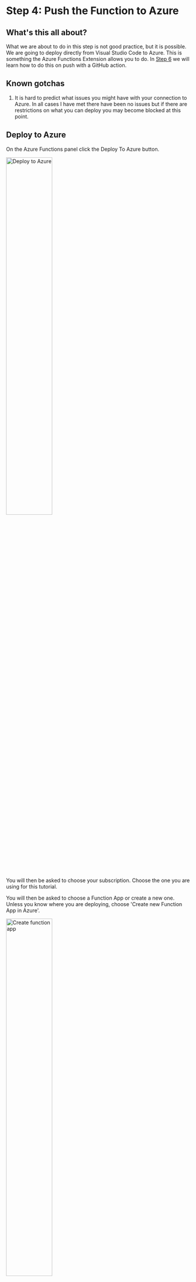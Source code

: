 # Step 4: Push the Function to Azure

## What's this all about?
What we are about to do in this step is not good practice, but it is possible. We are going to deploy directly from Visual Studio Code to Azure. This is something the Azure Functions Extension allows you to do. In [Step 6](https://github.com/TheRealCodeBeard/ServerlessTwitterBot/blob/master/STEP6.md) we will learn how to do this on push with a GitHub action.

## Known gotchas

1. It is hard to predict what issues you might have with your connection to Azure. In all cases I have met there have been no issues but if there are restrictions on what you can deploy you may become blocked at this point. 

## Deploy to Azure

On the Azure Functions panel click the Deploy To Azure button.

<img src="https://github.com/TheRealCodeBeard/ServerlessTwitterBot/blob/master/screengrabs/10_0_deploy_to_azure.JPG" alt="Deploy to Azure" width="50%">

You will then be asked to choose your subscription. Choose the one you are using for this tutorial.

You will then be asked to choose a Function App or create a new one. Unless you know where you are deploying, choose 'Create new Function App in Azure'.

<img src="https://github.com/TheRealCodeBeard/ServerlessTwitterBot/blob/master/screengrabs/10_3_choose_or_create_function_app.JPG" alt="Create function app" width="50%">

You will be prompted to give it a unique name. This name will also be used to create a resource group and other resources related to the function app. If the name is long (like the one I show here) it will be truncated. So make sure you don't use a word with rude truncation possibilities!

<img src="https://github.com/TheRealCodeBeard/ServerlessTwitterBot/blob/master/screengrabs/10_5_give_it_a_unique_name.JPG" alt="Name it" width="50%">

Choose Node.js version 10.x

<img src="https://github.com/TheRealCodeBeard/ServerlessTwitterBot/blob/master/screengrabs/10_6_node_version_10.JPG" alt="Version it" width="50%">

Choose a region

<img src="https://github.com/TheRealCodeBeard/ServerlessTwitterBot/blob/master/screengrabs/10_7_region.JPG" alt="Version it" width="50%">

The extension will set up all the stuff and tell you when it's done.

<img src="https://github.com/TheRealCodeBeard/ServerlessTwitterBot/blob/master/screengrabs/10_9_finished.JPG" alt="Version it" width="50%">

